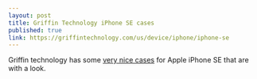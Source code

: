 ```yaml
---
layout: post
title: Griffin Technology iPhone SE cases
published: true
link: https://griffintechnology.com/us/device/iphone/iphone-se
---
```


Griffin technology has some [very nice cases](https://griffintechnology.com/us/device/iphone/iphone-se) for Apple iPhone SE that are with a look. 
